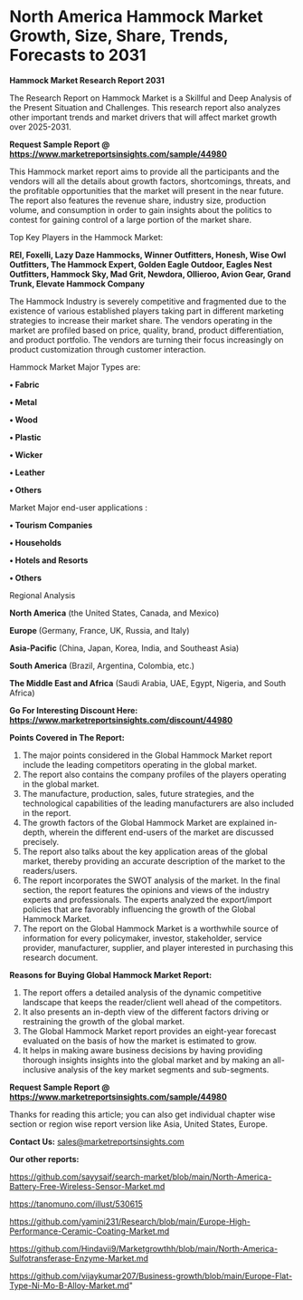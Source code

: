 # North America Hammock Market Growth, Size, Share, Trends, Forecasts to 2031

<strong>Hammock Market Research Report 2031</strong>

The Research Report on Hammock Market is a Skillful and Deep Analysis of the Present Situation and Challenges. This research report also analyzes other important trends and market drivers that will affect market growth over 2025-2031.

<strong>Request Sample Report @ <a href=https://www.marketreportsinsights.com/sample/44980>https://www.marketreportsinsights.com/sample/44980</a></strong>

This Hammock market report aims to provide all the participants and the vendors will all the details about growth factors, shortcomings, threats, and the profitable opportunities that the market will present in the near future. The report also features the revenue share, industry size, production volume, and consumption in order to gain insights about the politics to contest for gaining control of a large portion of the market share.

Top Key Players in the Hammock Market:

<strong>REI, Foxelli, Lazy Daze Hammocks, Winner Outfitters, Honesh, Wise Owl Outfitters, The Hammock Expert, Golden Eagle Outdoor, Eagles Nest Outfitters, Hammock Sky, Mad Grit, Newdora, Ollieroo, Avion Gear, Grand Trunk, Elevate Hammock Company</strong>

The Hammock Industry is severely competitive and fragmented due to the existence of various established players taking part in different marketing strategies to increase their market share. The vendors operating in the market are profiled based on price, quality, brand, product differentiation, and product portfolio. The vendors are turning their focus increasingly on product customization through customer interaction.

Hammock Market Major Types are:

<strong>•  Fabric

•  Metal

•  Wood

•  Plastic

•  Wicker

•  Leather

•  Others</strong>

Market Major end-user applications :

<strong>•  Tourism Companies

•  Households

•  Hotels and Resorts

•  Others</strong>

Regional Analysis

</u><strong><b>North America</b></strong> (the United States, Canada, and Mexico)

<strong><b>Europe </b></strong>(Germany, France, UK, Russia, and Italy)

<strong><b>Asia-Pacific</b></strong> (China, Japan, Korea, India, and Southeast Asia)

<strong><b>South America</b></strong> (Brazil, Argentina, Colombia, etc.)

<strong><b>The Middle East and Africa</b></strong> (Saudi Arabia, UAE, Egypt, Nigeria, and South Africa)

<strong>Go For Interesting Discount Here: <a href=https://www.marketreportsinsights.com/discount/44980>https://www.marketreportsinsights.com/discount/44980</a></strong>

<strong>Points Covered in The Report:</strong>
<ol>
  <li>The major points considered in the Global Hammock Market report include the leading competitors operating in the global market.</li>
  <li>The report also contains the company profiles of the players operating in the global market.</li>
  <li>The manufacture, production, sales, future strategies, and the technological capabilities of the leading manufacturers are also included in the report.</li>
  <li>The growth factors of the Global Hammock Market are explained in-depth, wherein the different end-users of the market are discussed precisely.</li>
  <li>The report also talks about the key application areas of the global market, thereby providing an accurate description of the market to the readers/users.</li>
  <li>The report incorporates the SWOT analysis of the market. In the final section, the report features the opinions and views of the industry experts and professionals. The experts analyzed the export/import policies that are favorably influencing the growth of the Global Hammock Market.</li>
  <li>The report on the Global Hammock Market is a worthwhile source of information for every policymaker, investor, stakeholder, service provider, manufacturer, supplier, and player interested in purchasing this research document.</li>
</ol>
<strong>Reasons for Buying Global Hammock Market Report:</strong>

<ol>
  <li>The report offers a detailed analysis of the dynamic competitive landscape that keeps the reader/client well ahead of the competitors.</li>
  <li>It also presents an in-depth view of the different factors driving or restraining the growth of the global market.</li>
  <li>The Global Hammock Market report provides an eight-year forecast evaluated on the basis of how the market is estimated to grow.</li>
  <li>It helps in making aware business decisions by having providing thorough insights insights into the global market and by making an all-inclusive analysis of the key market segments and sub-segments.</li>
</ol>
<strong>Request Sample Report @ <a href=https://www.marketreportsinsights.com/sample/44980>https://www.marketreportsinsights.com/sample/44980</a></strong>


Thanks for reading this article; you can also get individual chapter wise section or region wise report version like Asia, United States, Europe.

<strong>Contact Us:</strong>
sales@marketreportsinsights.com

<strong>Our other reports:</strong>

<a href=https://github.com/sayysaif/search-market/blob/main/North-America-Battery-Free-Wireless-Sensor-Market.md>https://github.com/sayysaif/search-market/blob/main/North-America-Battery-Free-Wireless-Sensor-Market.md</a>

<a href=https://tanomuno.com/illust/530615>https://tanomuno.com/illust/530615</a>

<a href=https://github.com/yamini231/Research/blob/main/Europe-High-Performance-Ceramic-Coating-Market.md>https://github.com/yamini231/Research/blob/main/Europe-High-Performance-Ceramic-Coating-Market.md</a>

<a href=https://github.com/Hindavii9/Marketgrowthh/blob/main/North-America-Sulfotransferase-Enzyme-Market.md>https://github.com/Hindavii9/Marketgrowthh/blob/main/North-America-Sulfotransferase-Enzyme-Market.md</a>

<a href=https://github.com/vijaykumar207/Business-growth/blob/main/Europe-Flat-Type-Ni-Mo-B-Alloy-Market.md>https://github.com/vijaykumar207/Business-growth/blob/main/Europe-Flat-Type-Ni-Mo-B-Alloy-Market.md</a>"

